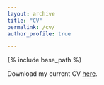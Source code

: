 ```yaml
---
layout: archive
title: "CV"
permalink: /cv/
author_profile: true

---
```


{% include base_path %}

Download my current CV <a href="https://evamariaa.github.io/files/Ahrer_CV_5Dec24.pdf">here</a>. 
